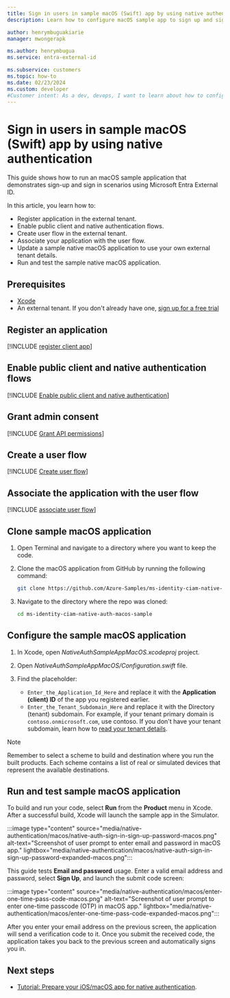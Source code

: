 ```yaml
---
title: Sign in users in sample macOS (Swift) app by using native authentication
description: Learn how to configure macOS sample app to sign up and sign in using Microsoft Entra External ID.

author: henrymbuguakiarie
manager: mwongerapk

ms.author: henrymbugua
ms.service: entra-external-id

ms.subservice: customers
ms.topic: how-to
ms.date: 02/23/2024
ms.custom: developer
#Customer intent: As a dev, devops, I want to learn about how to configure native authentication macOS sample app to sign up and sign in scenarios using Microsoft Entra External ID.
---
```


# Sign in users in sample macOS (Swift) app by using native authentication

This guide shows how to run an macOS sample application that demonstrates sign-up and sign in scenarios using Microsoft Entra External ID. 

In this article, you learn how to: 

- Register application in the external tenant. 
- Enable public client and native authentication flows. 
- Create user flow in the external tenant. 
- Associate your application with the user flow. 
- Update a sample native macOS application to use your own external tenant details. 
- Run and test the sample native macOS application. 

## Prerequisites 

- <a href="https://developer.apple.com/xcode/resources/" target="_blank">Xcode</a> 
- An external tenant. If you don't already have one, <a href="https://aka.ms/ciam-free-trial?wt.mc_id=ciamcustomertenantfreetrial_linkclick_content_cnl" target="_blank">sign up for a free trial</a> 

## Register an application 

[!INCLUDE [register client app](../customers/includes/register-app/register-client-app-common.md)]

## Enable public client and native authentication flows 

[!INCLUDE [Enable public client and native authentication](../customers/includes/native-auth/enable-native-authentication.md)]

## Grant admin consent 

[!INCLUDE [Grant API permissions](../customers/includes/register-app/grant-api-permission-sign-in.md)]

## Create a user flow 

[!INCLUDE [Create user flow](../customers/includes/configure-user-flow/create-native-authentication-sign-in-sign-out-user-flow-password.md)]

## Associate the application with the user flow 
 
[!INCLUDE [associate user flow](../customers/includes/configure-user-flow/add-app-user-flow.md)] 

## Clone sample macOS application 

1. Open Terminal and navigate to a directory where you want to keep the code. 
1. Clone the macOS application from GitHub by running the following command: 

   ```bash
   git clone https://github.com/Azure-Samples/ms-identity-ciam-native-auth-macos-sample.git
   ```

1. Navigate to the directory where the repo was cloned: 

   ```bash
   cd ms-identity-ciam-native-auth-macos-sample
   ```

## Configure the sample macOS application 

1. In Xcode, open *NativeAuthSampleAppMacOS.xcodeproj* project. 
1. Open *NativeAuthSampleAppMacOS/Configuration.swift* file. 
1. Find the placeholder:

   - `Enter_the_Application_Id_Here` and replace it with the **Application (client) ID** of the app you registered earlier. 
   - `Enter_the_Tenant_Subdomain_Here` and replace it with the Directory (tenant) subdomain. For example, if your tenant primary domain is `contoso.onmicrosoft.com`, use contoso. If you don't have your tenant subdomain, learn how to [read your tenant details](how-to-create-external-tenant-portal.md#get-the-external-tenant-details). 

> [!NOTE]
> Remember to select a scheme to build and destination where you run the built products. Each scheme contains a list of real or simulated devices that represent the available destinations. 

## Run and test sample macOS application 

To build and run your code, select **Run** from the **Product** menu in Xcode. After a successful build, Xcode will launch the sample app in the Simulator. 

:::image type="content" source="media/native-authentication/macos/native-auth-sign-in-sign-up-password-macos.png" alt-text="Screenshot of user prompt to enter email and password in macOS app." lightbox="media/native-authentication/macos/native-auth-sign-in-sign-up-password-expanded-macos.png"::: 

This guide tests **Email and password** usage. Enter a valid email address and password, select **Sign Up**, and launch the submit code screen: 

:::image type="content" source="media/native-authentication/macos/enter-one-time-pass-code-macos.png" alt-text="Screenshot of user prompt to enter one-time passcode (OTP) in macOS app." lightbox="media/native-authentication/macos/enter-one-time-pass-code-expanded-macos.png"::: 
 
After you enter your email address on the previous screen, the application will send a verification code to it. Once you submit the received code, the application takes you back to the previous screen and automatically signs you in.  

## Next steps 

- [Tutorial: Prepare your iOS/macOS app for native authentication](tutorial-native-authentication-prepare-ios-macos-app.md).
